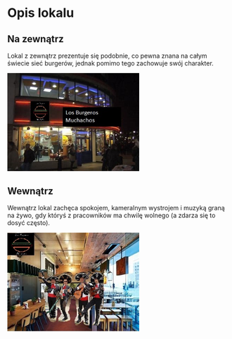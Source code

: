 # Opis lokalu

## Na zewnątrz
Lokal z zewnątrz prezentuje się podobnie, co pewna znana na całym świecie sieć burgerów, jednak pomimo tego zachowuje swój charakter.

<img src = 'img/local-outside.jpg' width=300>

## Wewnątrz
Wewnątrz lokal zachęca spokojem, kameralnym wystrojem i muzyką graną na żywo, gdy któryś z pracowników ma chwilę wolnego (a zdarza się to dosyć często).

<img src = 'img/local-inside.jpg' width=300>
